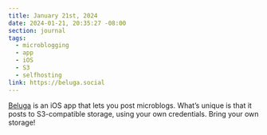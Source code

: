 ```yaml
---
title: January 21st, 2024
date: 2024-01-21, 20:35:27 -08:00
section: journal
tags:
  - microblogging
  - app
  - iOS
  - S3
  - selfhosting
link: https://beluga.social
---
```

[Beluga](https://beluga.social/) is an iOS app that lets you post microblogs. What’s unique is that it posts to S3-compatible storage, using your own credentials. Bring your own storage!